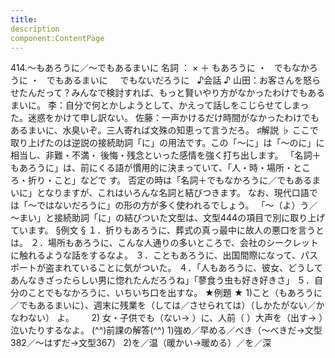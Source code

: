 ```yaml
---
title:
description
component:ContentPage
---
```



414.～もあろうに／～でもあるまいに
名詞 ： × ＋ もあろうに ・
  でもなかろうに ・
  でもあるまいに  
  でもないだろうに  
♪会話 ♪
山田：お客さんを怒らせたんだって？みんなで検討すれば、もっと賢いやり方がなかったわけでもあるまいに。
李：自分で何とかしようとして、かえって話しをこじらせてしまった。迷惑をかけて申し訳ない。
佐藤：一声かけるだけ時間がなかったわけでもあるまいに、水臭いぞ。三人寄れば文殊の知恵って言うだろ。
♯解説 ♭
ここで取り上げたのは逆説の接続助詞「に」の用法です。この「～に」は「～のに」に相当し、非難・不満・ 後悔・残念といった感情を強く打ち出します。 「名詞＋もあろうに」は、前にくる語が慣用的に決まっていて、「人・時・場所・ところ・折り・こと」などで す。
否定の時は「名詞＋でもなかろうに／でもあるまいに」となりますが、これはいろんな名詞と結びつきます。 なお、現代口語では「～ではないだろうに」の形の方が多く使われるでしょう。
「～（よ）う／～まい」と接続助詞「に」の結びついた文型は、文型444の項目で別に取り上げています。
§例文 §
１．折りもあろうに、葬式の真っ最中に故人の悪口を言うとは。
２．場所もあろうに、こんな人通りの多いところで、会社のシークレットに触れるような話をするなよ。
３．こともあろうに、出国間際になって、パスポートが盗まれていることに気がついた。
４．「人もあろうに、彼女、どうしてあんなきざったらしい男に惚れたんだろうね」「蓼食う虫も好き好きさ」
５．自分のことでもなかろうに、いちいち口を出すな。
★例題 ★
1)こと（もあろうに／でもあるまいに）、週末に残業を（しては／させられては）（しかたがない／かなわない）
よ。      
2) 女・子供でも（ない→ ）に、人前（ ）大声を（出す→ ）泣いたりするなよ。
(^^)前課の解答(^^)
1)強め／早める／べき（～べきだ→文型382／～はずだ→文型367）
2)を／温（暖かい→暖める）／を／深
